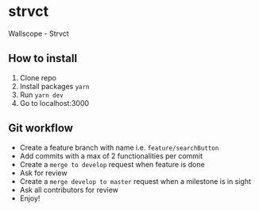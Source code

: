 # strvct
Wallscope - Strvct

## How to install
1. Clone repo
1. Install packages `yarn`
1. Run `yarn dev`
1. Go to localhost:3000

## Git workflow
- Create a feature branch with name i.e. `feature/searchButton`
- Add commits with a max of 2 functionalities per commit
- Create a `merge to develop` request when feature is done
- Ask for review
- Create a `merge develop to master` request when a milestone is in sight
- Ask all contributors for review
- Enjoy!

